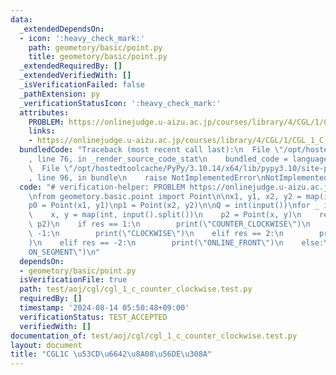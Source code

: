 ```yaml
---
data:
  _extendedDependsOn:
  - icon: ':heavy_check_mark:'
    path: geometory/basic/point.py
    title: geometory/basic/point.py
  _extendedRequiredBy: []
  _extendedVerifiedWith: []
  _isVerificationFailed: false
  _pathExtension: py
  _verificationStatusIcon: ':heavy_check_mark:'
  attributes:
    PROBLEM: https://onlinejudge.u-aizu.ac.jp/courses/library/4/CGL/1/CGL_1_C
    links:
    - https://onlinejudge.u-aizu.ac.jp/courses/library/4/CGL/1/CGL_1_C
  bundledCode: "Traceback (most recent call last):\n  File \"/opt/hostedtoolcache/PyPy/3.10.14/x64/lib/pypy3.10/site-packages/onlinejudge_verify/documentation/build.py\"\
    , line 76, in _render_source_code_stat\n    bundled_code = language.bundle(\n\
    \  File \"/opt/hostedtoolcache/PyPy/3.10.14/x64/lib/pypy3.10/site-packages/onlinejudge_verify/languages/python.py\"\
    , line 96, in bundle\n    raise NotImplementedError\nNotImplementedError\n"
  code: "# verification-helper: PROBLEM https://onlinejudge.u-aizu.ac.jp/courses/library/4/CGL/1/CGL_1_C\n\
    \nfrom geometory.basic.point import Point\n\nx1, y1, x2, y2 = map(int, input().split())\n\
    p0 = Point(x1, y1)\np1 = Point(x2, y2)\n\nQ = int(input())\nfor _ in range(Q):\n\
    \    x, y = map(int, input().split())\n    p2 = Point(x, y)\n    res = p0.ccw(p1,\
    \ p2)\n    if res == 1:\n        print(\"COUNTER_CLOCKWISE\")\n    elif res ==\
    \ -1:\n        print(\"CLOCKWISE\")\n    elif res == 2:\n        print(\"ONLINE_BACK\"\
    )\n    elif res == -2:\n        print(\"ONLINE_FRONT\")\n    else:\n        print(\"\
    ON_SEGMENT\")\n"
  dependsOn:
  - geometory/basic/point.py
  isVerificationFile: true
  path: test/aoj/cgl/cgl_1_c_counter_clockwise.test.py
  requiredBy: []
  timestamp: '2024-08-14 05:50:48+09:00'
  verificationStatus: TEST_ACCEPTED
  verifiedWith: []
documentation_of: test/aoj/cgl/cgl_1_c_counter_clockwise.test.py
layout: document
title: "CGL1C \u53CD\u6642\u8A08\u56DE\u308A"
---
```


